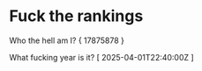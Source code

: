 # Fuck the rankings

Who the hell am I?
{ 17875878 }

What fucking year is it?
[ 2025-04-01T22:40:00Z ]
